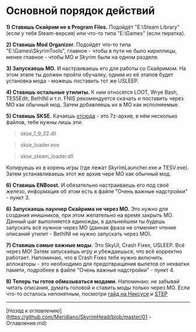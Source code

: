 # Основной порядок действий

**1) Ставишь Скайрим не в Program Files.** Подойдёт "E:\Steam Library" (если у тебя Steam-версия) или что-то типа "E:\Games" (если пиратка).

**2) Ставишь Mod Organizer.** Подойдёт что-то типа "E:\Games\SkyrimTools", главное - чтобы в пути не было кириллицы, менее главное - чтобы MO и Skyrim были на одном разделе.

**3) Запускаешь МО.** И настраиваешь его для работы со Скайримом. На этом этапе ты должен пройти обучалку, одним из её этапов будет установка мода - можешь поставить тот же USLEEP.

**4) Ставишь остальные утилиты.** К ним относятся LOOT, Wrye Bash, TES5Edit, BethINI и т.п. FNIS рекомендуется скачать и поставить через МО как обычный мод. Затем добавляешь их в МО как исполняемые.

**5) Ставишь SKSE.** Качаешь [отсюда](http://skse.silverlock.org/beta/skse_1_07_03.7z) - это 7z-архив, в нём несколько файлов, тебе нужны лишь эти:

> skse_1_9_32.dll

> skse_loader.exe

> skse_steam_loader.dll

Копируешь их в корень игры (где лежат SkyrimLauncher.exe и TESV.exe). Затем устанавливаешь этот же архив чере МО как обычный мод.

**6) Ставишь ENBoost.** И обязательно настраиваешь его под своё железо, информация об этом есть в файле "Очень важные надстройки" - пункт 3.

**6) Запускаешь лаунчер Скайрима не через МО.** Это нужно для создания инишников, при этом желательно на время закрыть МО. Данный шаг выполняется единожды, в дальнейшем ты будешь запускать всё нужное через МО (данная фраза не отменяет чтение описаний утилит - BethINI не нужно запускать через МО).

**7) Ставишь самые важные моды.** Это SkyUI, Crash Fixes, USLEEP. Всё через МО! Затем запускаешь игру и убеждаешься, что всё корректно работает. Напоминаю, что в Crash Fixes тебе нужно включить аллокаторы - это необходимо для предотвращения вылетов от нехватки памяти, подробнее в файле "Очень важные надстройки" - пункт 4.

**8) Теперь ты готов обмазываться модами.** Напоминаю: не забывай читать описания, думать головой и ставить моды только через МО. Если что-то осталось непонятным, посмотри [гайд на Нексусе](http://www.nexusmods.com/skyrim/mods/74427/) и [STEP](http://wiki.step-project.com/Main_Page)

------

[*Назад к оглавлению*](https://github.com/Meridiano/SkyrimHead/blob/master/01 - Оглавление.md)
